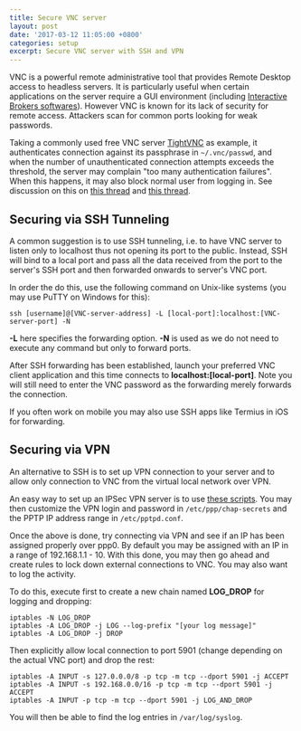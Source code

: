 ```yaml
---
title: Secure VNC server
layout: post
date: '2017-03-12 11:05:00 +0800'
categories: setup
excerpt: Secure VNC server with SSH and VPN
---
```


VNC is a powerful remote administrative tool that provides Remote Desktop access to headless servers. It is particularly useful when certain applications on the server require a GUI environment (including [Interactive Brokers softwares](https://www.interactivebrokers.com.hk/en/index.php?f=1325)). However VNC is known for its lack of security for remote access. Attackers scan for common ports looking for weak passwords.

Taking a commonly used free VNC server [TightVNC](http://www.tightvnc.com/) as example, it authenticates connection against its passphrase in ```~/.vnc/passwd```, and when the number of unauthenticated connection attempts exceeds the threshold, the server may complain "too many authentication failures". When this happens, it may also block normal user from logging in. See discussion on this on [this thread](https://superuser.com/questions/437354/vncserver-too-many-security-failures) and [this thread](https://superuser.com/questions/438024/vnc-authentication-failure).

## Securing via SSH Tunneling ##

A common suggestion is to use SSH tunneling, i.e. to have VNC server to listen only to localhost thus not opening its port to the public. Instead, SSH will bind to a local port and pass all the data received from the port to the server's SSH port and then forwarded onwards to server's VNC port.

In order the do this, use the following command on Unix-like systems (you may use PuTTY on Windows for this):

```console
ssh [username]@[VNC-server-address] -L [local-port]:localhost:[VNC-server-port] -N
```

__-L__ here specifies the forwarding option. __-N__ is used as we do not need to execute any command but only to forward ports.

After SSH forwarding has been established, launch your preferred VNC client application and this time connects to __localhost:[local-port]__. Note you will still need to enter the VNC password as the forwarding merely forwards the connection.

If you often work on mobile you may also use SSH apps like Termius in iOS for forwarding.

## Securing via VPN ##

An alternative to SSH is to set up VPN connection to your server and to allow only connection to VNC from the virtual local network over VPN.

An easy way to set up an IPSec VPN server is to use [these scripts](https://github.com/hwdsl2/setup-ipsec-vpn). You may then customize the VPN login and password in ```/etc/ppp/chap-secrets``` and the PPTP IP address range in ```/etc/pptpd.conf```.

Once the above is done, try connecting via VPN and see if an IP has been assigned properly over ppp0. By default you may be assigned with an IP in a range of 192.168.1.1 - 10. With this done, you may then go ahead and create rules to lock down external connections to VNC. You may also want to log the activity.

To do this, execute first to create a new chain named __LOG_DROP__ for logging and dropping:

```console
iptables -N LOG_DROP
iptables -A LOG_DROP -j LOG --log-prefix "[your log message]"
iptables -A LOG_DROP -j DROP
```

Then explicitly allow local connection to port 5901 (change depending on the actual VNC port) and drop the rest:

```console
iptables -A INPUT -s 127.0.0.0/8 -p tcp -m tcp --dport 5901 -j ACCEPT
iptables -A INPUT -s 192.168.0.0/16 -p tcp -m tcp --dport 5901 -j ACCEPT
iptables -A INPUT -p tcp -m tcp --dport 5901 -j LOG_AND_DROP
```

You will then be able to find the log entries in `/var/log/syslog`.
